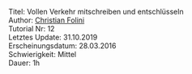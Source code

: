 Titel: Vollen Verkehr mitschreiben und entschlüsseln  
Author: <a href="mailto:christian.folini@netnea.com">Christian Folini</a>  
Tutorial Nr: 12  
Letztes Update: 31.10.2019  
Erscheinungsdatum: 28.03.2016  
Schwierigkeit: Mittel  
Dauer: 1h  
